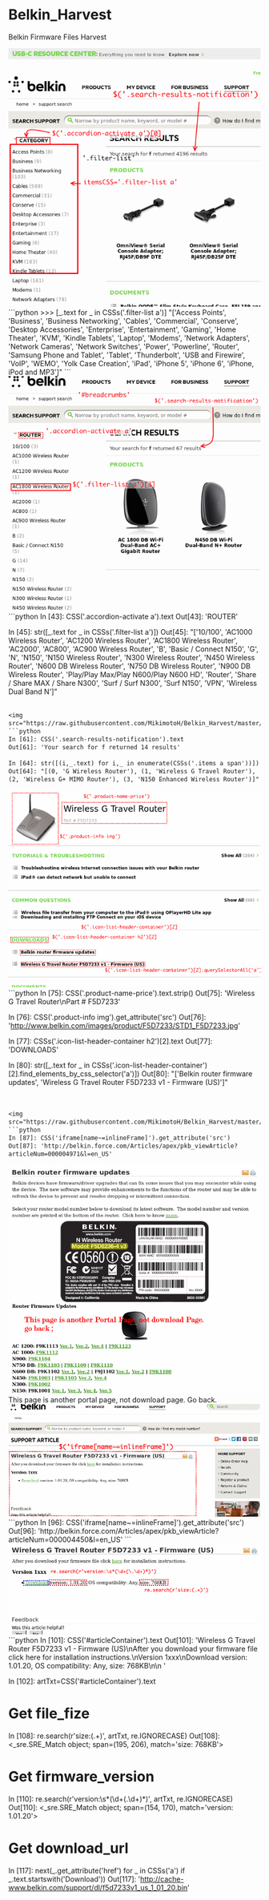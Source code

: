 # Belkin_Harvest
Belkin Firmware Files Harvest

<img src="https://raw.githubusercontent.com/MikimotoH/Belkin_Harvest/master/belkin_f.png" >
```python
>>>  [_.text for _ in CSSs('.filter-list a')]
"['Access Points', 'Business', 'Business Networking', 'Cables', 'Commercial', 'Conserve', 'Desktop Accessories', 'Enterprise', 'Entertainment', 'Gaming', 'Home Theater', 'KVM', 'Kindle Tablets', 'Laptop', 'Modems', 'Network Adapters', 'Network Cameras', 'Network Switches', 'Power', 'Powerline', 'Router', 'Samsung Phone and Tablet', 'Tablet', 'Thunderbolt', 'USB and Firewire', 'VoIP', 'WEMO', 'Yolk Case Creation', 'iPad', 'iPhone 5', 'iPhone 6', 'iPhone, iPod and MP3']"
```


<img src="https://raw.githubusercontent.com/MikimotoH/Belkin_Harvest/master/belkin_f_Router.png" >
```python
In [43]: CSS('.accordion-activate a').text
Out[43]: 'ROUTER'

In [45]: str([_.text for _ in CSSs('.filter-list a')])
Out[45]: "['10/100', 'AC1000 Wireless Router', 'AC1200 Wireless Router', 'AC1800 Wireless Router', 'AC2000', 'AC800', 'AC900 Wireless Router', 'B', 'Basic / Connect N150', 'G', 'N', 'N150', 'N150 Wireless Router', 'N300 Wireless Router', 'N450 Wireless Router', 'N600 DB Wireless Router', 'N750 DB Wireless Router', 'N900 DB Wireless Router', 'Play/Play Max/Play N600/Play N600 HD', 'Router', 'Share / Share MAX / Share N300', 'Surf / Surf N300', 'Surf N150', 'VPN', 'Wireless Dual Band N']"
```

<img src="https://raw.githubusercontent.com/MikimotoH/Belkin_Harvest/master/belkin_f_Router_G.png">
```python
In [61]: CSS('.search-results-notification').text
Out[61]: 'Your search for f returned 14 results'

In [64]: str([(i,_.text) for i,_ in enumerate(CSSs('.items a span'))])
Out[64]: "[(0, 'G Wireless Router'), (1, 'Wireless G Travel Router'), (2, 'Wireless G+ MIMO Router'), (3, 'N150 Enhanced Wireless Router')]"
```

<img src="https://raw.githubusercontent.com/MikimotoH/Belkin_Harvest/master/belkin_f_Router_G_Wireless_G_Travel_Router.png">
```python
In [75]: CSS('.product-name-price').text.strip()
Out[75]: 'Wireless G Travel Router\nPart # F5D7233'

In [76]: CSS('.product-info img').get_attribute('src')
Out[76]: 'http://www.belkin.com/images/product/F5D7233/STD1_F5D7233.jpg'

In [77]: CSSs('.icon-list-header-container h2')[2].text
Out[77]: 'DOWNLOADS'

In [80]: str([_.text for _ in CSSs('.icon-list-header-container')[2].find_elements_by_css_selector('a')])
Out[80]: "['Belkin router firmware updates', 'Wireless G Travel Router F5D7233 v1 - Firmware (US)']"
```


<img src="https://raw.githubusercontent.com/MikimotoH/Belkin_Harvest/master/belkin_art_4971.png">
```python
In [87]: CSS('iframe[name~=inlineFrame]').get_attribute('src')
Out[87]: 'http://belkin.force.com/Articles/apex/pkb_viewArticle?articleNum=000004971&l=en_US'
```


<img src="https://raw.githubusercontent.com/MikimotoH/Belkin_Harvest/master/belkin_art_23.png">
This page is another portal page, not download page. Go back. 

<img src="https://raw.githubusercontent.com/MikimotoH/Belkin_Harvest/master/belkin_art4450.png">
```python
In [96]: CSS('iframe[name~=inlineFrame]').get_attribute('src')
Out[96]: 'http://belkin.force.com/Articles/apex/pkb_viewArticle?articleNum=000004450&l=en_US'
```


<img src="https://raw.githubusercontent.com/MikimotoH/Belkin_Harvest/master/belkin_F5D7233v1_Download.png">
```python
In [101]: CSS('#articleContainer').text                                                                                                                                
Out[101]: 'Wireless G Travel Router F5D7233 v1 - Firmware (US)\nAfter you download your firmware file click here for installation instructions.\nVersion 1xxx\nDownload version: 1.01.20, OS compatibility: Any, size: 768KB\n\n '

In [102]: artTxt=CSS('#articleContainer').text

# Get file_fize
In [108]: re.search(r'size:(.+)', artTxt, re.IGNORECASE)
Out[108]: <_sre.SRE_Match object; span=(195, 206), match='size: 768KB'>

# Get firmware_version
In [110]: re.search(r'version:\s*(\d+(\.\d+)*)', artTxt, re.IGNORECASE)
Out[110]: <_sre.SRE_Match object; span=(154, 170), match='version: 1.01.20'>

# Get download_url
In [117]: next(_.get_attribute('href') for _ in CSSs('a') if _.text.startswith('Download'))
Out[117]: 'http://cache-www.belkin.com/support/dl/f5d7233v1_us_1_01_20.bin'
```

